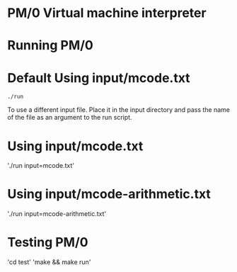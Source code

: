# PM/0 Virtual machine interpreter

# Running PM/0
# Default Using input/mcode.txt
`./run`

To use a different input file. Place it in the input directory
and pass the name of the file as an argument to the run script.

# Using input/mcode.txt
'./run input=mcode.txt'
# Using input/mcode-arithmetic.txt
'./run input=mcode-arithmetic.txt'

# Testing PM/0
'cd test'
'make && make run'
